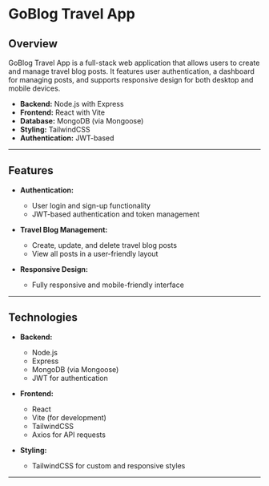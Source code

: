 # GoBlog Travel App

## Overview

 GoBlog Travel App is a full-stack web application that allows users to create and manage travel blog posts. It features user authentication, a dashboard for managing posts, and supports responsive design for both desktop and mobile devices.

- **Backend:** Node.js with Express
- **Frontend:** React with Vite
- **Database:** MongoDB (via Mongoose)
- **Styling:** TailwindCSS
- **Authentication:** JWT-based

---

## Features

- **Authentication:**
  - User login and sign-up functionality
  - JWT-based authentication and token management

- **Travel Blog Management:**
  - Create, update, and delete travel blog posts
  - View all posts in a user-friendly layout

- **Responsive Design:**
  - Fully responsive and mobile-friendly interface

---

## Technologies

- **Backend:**
  - Node.js
  - Express
  - MongoDB (via Mongoose)
  - JWT for authentication

- **Frontend:**
  - React
  - Vite (for development)
  - TailwindCSS
  - Axios for API requests

- **Styling:**
  - TailwindCSS for custom and responsive styles

---
